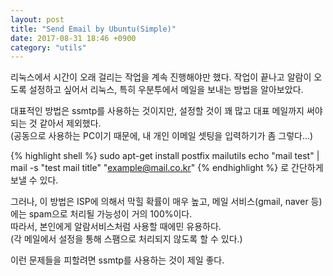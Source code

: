 ```yaml
---
layout: post
title: "Send Email by Ubuntu(Simple)"
date: 2017-08-31 18:46 +0900
category: "utils"
---
```


리눅스에서 시간이 오래 걸리는 작업을 계속 진행해야만 했다. 작업이 끝나고 알람이 오도록 설정하고 싶어서 리눅스, 특히 우분투에서 메일을 보내는 방법을 알아보았다.<br />

대표적인 방법은 ssmtp를 사용하는 것이지만, 설정할 것이 꽤 많고 대표 메일까지 써야되는 것 같아서 제외했다.<br />
(공동으로 사용하는 PC이기 때문에, 내 개인 이메일 셋팅을 입력하기가 좀 그렇다...)<br />

{% highlight shell %}
sudo apt-get install postfix mailutils
echo "mail test" | mail -s "test mail title" "example@mail.co.kr"
{% endhighlight %}
로 간단하게 보낼 수 있다.<br />

그러나, 이 방법은 ISP에 의해서 막힐 확률이 매우 높고, 메일 서비스(gmail, naver 등)에는 spam으로 처리될 가능성이 거의 100%이다.<br />
따라서, 본인에게 알람서비스처럼 사용할 때에민 유용하다.<br />
(각 메일에서 설정을 통해 스팸으로 처리되지 않도록 할 수 있다.)<br />

이런 문제들을 피할려면 ssmtp를 사용하는 것이 제일 좋다.






